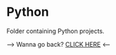 # Python

Folder containing Python projects.

--> Wanna go back? [CLICK HERE](https://github.com/Akane625/Personal-Projects) <--
